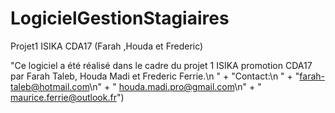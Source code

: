 # LogicielGestionStagiaires
Projet1 ISIKA CDA17 (Farah ,Houda et Frederic)

"Ce logiciel a été réalisé dans le cadre du projet 1 ISIKA promotion CDA17 par Farah Taleb, Houda Madi et Frederic Ferrie.\n "
			+ "Contact:\n " + "farah-taleb@hotmail.com\n" + " houda.madi.pro@gmail.com\n"
			+ " maurice.ferrie@outlook.fr")
